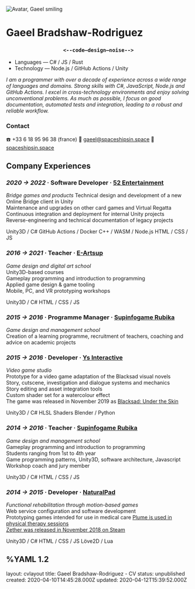 <div class="head">
<div>

![Avatar, Gaeel smiling](/images/avatar-coffee.png)
</div>
<div>
<h1> Gaeel Bradshaw-Rodriguez </h1>
<h3> <center><strong><code><--code—design—noise--></code></strong></center> </h3>
</div>
</div>

<p class="spacer"></p>

<div class="contacth">

<div class="intro">

- Languages — C# / JS / Rust
- Technology — Node.js / GitHub Actions / Unity

*I am a programmer with over a decade of experience across a wide range of languages and domains.*
*Strong skills with C#, JavaScript, Node.js and GitHub Actions.*
*I excel in cross-technology environments and enjoy solving unconventional problems.*
*As much as possible, I focus on good documentation, automated tests and integration, leading to a robust and reliable workflow.*
</div>

<h3> Contact </h3>
☎️ +33 6 18 95 96 38 (france)   
💌 <a href="mailto:gaeel@spaceshipsin.space">gaeel@spaceshipsin.space</a>   
🚀 <a href="/">spaceshipsin.space</a>  
</div>

<p class="spacer"></p>

## Company Experiences
### *2020 -> 2022* · Software Developer · [**52 Entertainment**](https://www.52-entertainment.com/)
<div class="container">
<div class="segment description">

*Bridge games and products*
Technical design and development of a new Online Bridge client in Unity  
Maintenance and upgrades on other card games and Virtual Regatta
Continuous integration and deployment for internal Unity projects  
Reverse-engineering and technical documentation of legacy projects
</div>
<div class="segment skills">

Unity3D / C#
GitHub Actions / Docker
C++ / WASM / Node.js
HTML / CSS / JS
</div>
</div>

### *2016 -> 2021* · Teacher · [**E-Artsup**](https://www.e-artsup.net/ecole-graphisme-design-infographie-lille.aspx)
<div class="container">
<div class="segment description">

*Game design and digital art school*   
Unity3D-based courses   
Gameplay programming and introduction to programming   
Applied game design & game tooling   
Mobile, PC, and VR prototyping workshops
</div>
<div class="segment skills">

Unity3D / C#
HTML / CSS / JS
</div>
</div>


### *2015 -> 2016* · Programme Manager · [**Supinfogame Rubika**](https://rubika-edu.com/)
*Game design and management school*   
Creation of a learning programme, recruitment of teachers, coaching and advice on academic projects


### *2015 -> 2016* · Developer · [**Ys Interactive**](http://studioysinteractive.com/)
<div class="container">
<div class="segment description">

*Video game studio*   
Prototype for a video game adaptation of the Blacksad visual novels  
Story, cutscene, investigation and dialogue systems and mechanics  
Story editing and asset integration tools     
Custom shader set for a watercolour effect    
The game was released in November 2019 as [Blacksad: Under the Skin](https://www.mobygames.com/game/windows/blacksad-under-the-skin)
</div>
<div class="segment skills">

Unity3D / C#
HLSL Shaders
Blender / Python
</div>
</div>

### *2014 -> 2016* · Teacher · [**Supinfogame Rubika**](https://rubika-edu.com/)
<div class="container">
<div class="segment description">

*Game design and management school*   
Gameplay programming and introduction to programming   
Students ranging from 1st to 4th year   
Game programming patterns, Unity3D, software architecture, Javascript   
Workshop coach and jury member   
</div>
<div class="segment skills">

Unity3D / C#
HTML / CSS / JS
</div>
</div>


### *2014 -> 2015* · Developer · [**NaturalPad**](http://www.naturalpad.fr/en/)
<div class="container">
<div class="segment description">

*Functional rehabilitation through motion-based games*   
Web service configuration and software development   
Prototyping games intended for use in medical care
[Plume is used in physical therapy sessions](https://www.youtube.com/watch?v=hfr0D9UwcJg)   
[Zether was released in November 2018 on Steam](https://store.steampowered.com/app/924830/Zether/)
</div>
<div class="segment skills">

Unity3D / C#
HTML / CSS / JS
Löve2D / Lua
</div>
</div>

<!-- <p class="spacer break"></p>

## Selected Projects

### *2020* · Tech Art / VFX Developer · **Sadhana** (ARTE France & La Générale De Production)

<div class="container">
<div class="segment description">

*A narrative mobile game inspired by Indian mythology*   
Created fire and flare effects that are used throughout the game to indicate progression to the player, and added flourishes to the hand-animated characters and environments    
Optimised elements for better performance on lower spec devices   
</div>
<div class="segment skills">

Unity3D / C#
HLSL Shaders
</div>
</div>


### *2018 -> 2021* · Activist SysAdmin · **stream.void.garden & tilde.rocks**

<div class="container">
<div class="segment description">

*Practical experiments about online community and identity*  
Micro-scale social networks and shared computing   
Experiments with decentralised tools and spaces for micro-communities   
</div>
<div class="segment skills">

HTML / CSS / JS
Linux / Docker
Mastodon
</div>
</div>


### *2017* · Developer · [**Paper Sail**](https://papersail.lab.arte.tv/) (Ex Nihilo, NFB & ARTE)

<div class="container">
<div class="segment description">

*Multiplayer mini-game for the Very Very Short project by ARTE*   
*Made in collaboration with Cosmografik*   
*The player explores a shared world in a boat, meets other players' boats, and interacts with the magical fauna and flora of a village pond*   
Built a set of procedural generators, for the world and fauna animations   
Built a drop-in, drop-out "massively" multiplayer system
</div>
<div class="segment skills">

HTML / WebGL / JS
GLSL Shaders
Node.JS
</div>
</div>


### *2016 -> 2017* · Developer · [**Zero Impunity**](https://zeroimpunity.com/?lang=en) (a_BAHN)
<div class="container">
<div class="segment description">

*Virtual street march connected to a set of Change.org petitions*   
*Signatures get represented by marchers joining an ever-growing crowd*   
API wrapper enabling secure and quick access to Change.org data   
Built a Unity WebGL app that displays the results of the petitions as a large crowd of petitioners, each with a semi-random appearance and available to be interacted with to display the message the corresponding petitioner posted to Change.org   
</div>
<div class="segment skills">

Unity3D / C#
HTML / CSS / JS
Node.JS
</div>
</div>


### *2014* · Developer · [**Aïko Virtual Visit**](https://aiko-creative.fr/realite-virtuelle/vr-immobilier.p15) (Aïko Creative)

<div class="container">
<div class="segment description">

*A virtual reality guided tour powered by the Oculus Rift DK1*   
Created a VR navigation system and tools to aid in importing and optimising architectural models for realtime VR
</div>
<div class="segment skills">

Unity3D / C#
Oculus Rift DK1
HLSL Shaders
</div>
</div>


### *2014* · Developer · **AXA Blocks** (Assurances AXA)

<div class="container">
<div class="segment description">

*Large screen sliding block puzzle game for trade shows and events*   
Ported game code to work on Microsoft PixelSense
Created tools for the art team to integrate new assets
</div>
<div class="segment skills">

Haxe / OpenFL
Microsoft Surface 2.0 SDK
</div>
</div>

### *2012 -> 2015* · Co-Founder / Secretary · **Baptême du Jeu**
*A society for uniting and celebrating small local game creators and digital artists*   
Organisation and management of video game events: Game Jams, Parties, Expositions   
Documentation, coaching and communication for events, technology and general information in the field of video game development -->


%YAML 1.2
---
layout: cvlayout
title: Gaeel Bradshaw-Rodriguez - CV
status: unpublished
created: 2020-04-10T14:45:28.000Z
updated: 2020-04-12T15:39:52.000Z
